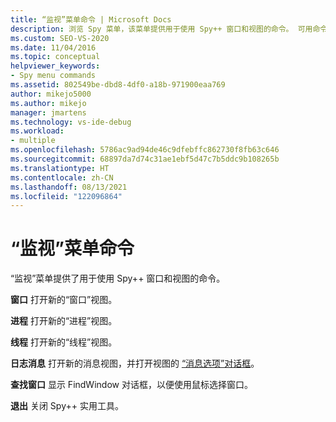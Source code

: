 ```yaml
---
title: “监视”菜单命令 | Microsoft Docs
description: 浏览 Spy 菜单，该菜单提供用于使用 Spy++ 窗口和视图的命令。 可用命令包括窗口、进程、线程、日志消息和查找窗口。
ms.custom: SEO-VS-2020
ms.date: 11/04/2016
ms.topic: conceptual
helpviewer_keywords:
- Spy menu commands
ms.assetid: 802549be-dbd8-4df0-a18b-971900eaa769
author: mikejo5000
ms.author: mikejo
manager: jmartens
ms.technology: vs-ide-debug
ms.workload:
- multiple
ms.openlocfilehash: 5786ac9ad94de46c9dfebffc862730f8fb63c646
ms.sourcegitcommit: 68897da7d74c31ae1ebf5d47c7b5ddc9b108265b
ms.translationtype: HT
ms.contentlocale: zh-CN
ms.lasthandoff: 08/13/2021
ms.locfileid: "122096864"
---
```

# <a name="spy-menu-commands"></a>“监视”菜单命令
“监视”菜单提供了用于使用 Spy++ 窗口和视图的命令。

 **窗口** 打开新的“窗口”视图。

 **进程** 打开新的“进程”视图。

 **线程** 打开新的“线程”视图。

 **日志消息** 打开新的消息视图，并打开视图的 [“消息选项”对话框](../debugger/message-options-dialog-box.md)。

 **查找窗口** 显示 FindWindow 对话框，以便使用鼠标选择窗口。

 **退出** 关闭 Spy++ 实用工具。